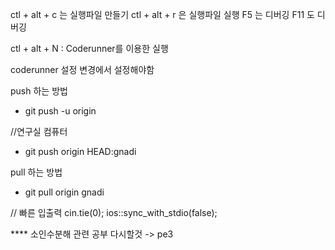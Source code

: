 ctl + alt + c 는 실행파일 만들기
ctl + alt + r 은 실행파일 실행
F5 는 디버깅
F11 도 디버깅

ctl + alt + N : Coderunner를 이용한 실행

coderunner 설정 변경에서 설정해야함

push 하는 방법
- git push -u origin

//연구실 컴퓨터
- git push origin HEAD:gnadi

pull 하는 방법
- git pull origin gnadi

// 빠른 입출력
cin.tie(0);
ios::sync_with_stdio(false);

**** 소인수분해 관련 공부 다시할것 -> pe3